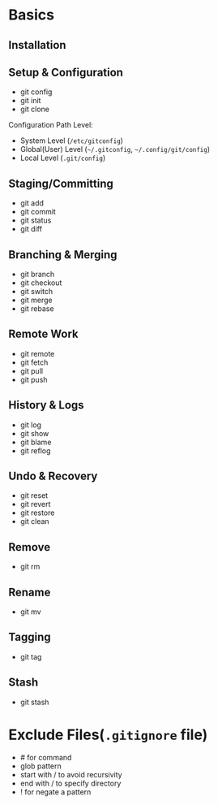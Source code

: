 # Basics
## Installation
## Setup & Configuration
- git config
- git init
- git clone

Configuration Path Level:
  - System Level (`/etc/gitconfig`)
  - Global(User) Level (`~/.gitconfig`, `~/.config/git/config`)
  - Local Level (`.git/config`)

## Staging/Committing
- git add
- git commit
- git status
- git diff

## Branching & Merging
- git branch
- git checkout
- git switch
- git merge
- git rebase

## Remote Work
- git remote
- git fetch
- git pull
- git push

## History & Logs
- git log
- git show
- git blame
- git reflog
  
## Undo & Recovery
- git reset
- git revert
- git restore
- git clean

## Remove
- git rm

## Rename  
- git mv

## Tagging
- git tag

## Stash
- git stash
 
# Exclude Files(`.gitignore` file)
  - \# for command
  - glob pattern
  - start with / to avoid recursivity
  - end with / to specify directory
  - \! for negate a pattern 